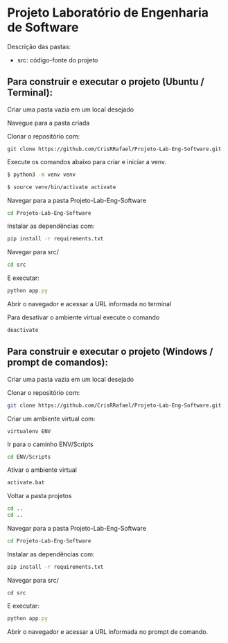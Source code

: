 # Projeto Laboratório de Engenharia de Software

Descrição das pastas:

- src: código-fonte do projeto

## Para construir e executar o projeto (Ubuntu / Terminal):

Criar uma pasta vazia em um local desejado 

Navegue para a pasta criada

Clonar o repositório com:

```
git clone https://github.com/CrisRRafael/Projeto-Lab-Eng-Software.git
```

Execute os comandos abaixo para criar e iniciar a venv.

```bash
$ python3 -m venv venv

$ source venv/bin/activate activate
```

Navegar para a pasta Projeto-Lab-Eng-Software

```bash
cd Projeto-Lab-Eng-Software
```

Instalar as dependências com:

```bash
pip install -r requirements.txt
```

Navegar para src/

```bash
cd src
```

 E executar:

```jsx
python app.py
```

Abrir o navegador e acessar a URL informada no terminal

Para desativar o ambiente virtual execute o comando

```bash
deactivate
```


## Para construir e executar o projeto (Windows / prompt de comandos):

Criar uma pasta vazia em um local desejado 

Clonar o repositório com:

```bash
git clone https://github.com/CrisRRafael/Projeto-Lab-Eng-Software.git
```

Criar um ambiente virtual com:

	virtualenv ENV

Ir para o caminho ENV/Scripts

```bash
cd ENV/Scripts
```

Ativar o ambiente virtual

```bash
activate.bat
```

Voltar a pasta projetos

```bash
cd ..
cd ..
```

Navegar para a pasta Projeto-Lab-Eng-Software

```bash
cd Projeto-Lab-Eng-Software
```

Instalar as dependências com:

```bash
pip install -r requirements.txt
```

Navegar para src/

```
cd src
```

 E executar:

```jsx
python app.py
```

Abrir o navegador e acessar a URL informada no prompt de comando.
